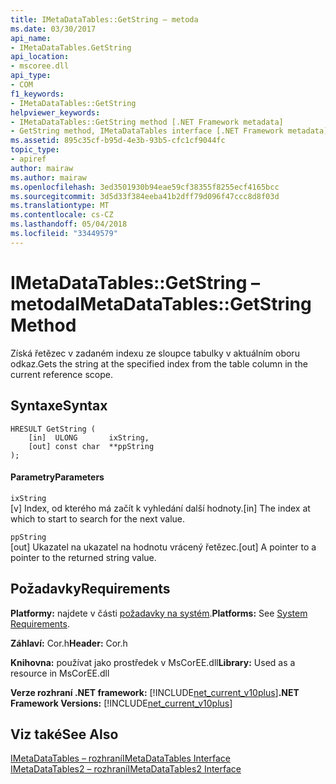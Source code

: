 ```yaml
---
title: IMetaDataTables::GetString – metoda
ms.date: 03/30/2017
api_name:
- IMetaDataTables.GetString
api_location:
- mscoree.dll
api_type:
- COM
f1_keywords:
- IMetaDataTables::GetString
helpviewer_keywords:
- IMetaDataTables::GetString method [.NET Framework metadata]
- GetString method, IMetaDataTables interface [.NET Framework metadata]
ms.assetid: 895c35cf-b95d-4e3b-93b5-cfc1cf9044fc
topic_type:
- apiref
author: mairaw
ms.author: mairaw
ms.openlocfilehash: 3ed3501930b94eae59cf38355f8255ecf4165bcc
ms.sourcegitcommit: 3d5d33f384eeba41b2dff79d096f47ccc8d8f03d
ms.translationtype: MT
ms.contentlocale: cs-CZ
ms.lasthandoff: 05/04/2018
ms.locfileid: "33449579"
---
```

# <a name="imetadatatablesgetstring-method"></a><span data-ttu-id="1bad0-102">IMetaDataTables::GetString – metoda</span><span class="sxs-lookup"><span data-stu-id="1bad0-102">IMetaDataTables::GetString Method</span></span>
<span data-ttu-id="1bad0-103">Získá řetězec v zadaném indexu ze sloupce tabulky v aktuálním oboru odkaz.</span><span class="sxs-lookup"><span data-stu-id="1bad0-103">Gets the string at the specified index from the table column in the current reference scope.</span></span>  
  
## <a name="syntax"></a><span data-ttu-id="1bad0-104">Syntaxe</span><span class="sxs-lookup"><span data-stu-id="1bad0-104">Syntax</span></span>  
  
```  
HRESULT GetString (   
    [in]  ULONG       ixString,  
    [out] const char  **ppString  
);  
```  
  
#### <a name="parameters"></a><span data-ttu-id="1bad0-105">Parametry</span><span class="sxs-lookup"><span data-stu-id="1bad0-105">Parameters</span></span>  
 `ixString`  
 <span data-ttu-id="1bad0-106">[v] Index, od kterého má začít k vyhledání další hodnoty.</span><span class="sxs-lookup"><span data-stu-id="1bad0-106">[in] The index at which to start to search for the next value.</span></span>  
  
 `ppString`  
 <span data-ttu-id="1bad0-107">[out] Ukazatel na ukazatel na hodnotu vrácený řetězec.</span><span class="sxs-lookup"><span data-stu-id="1bad0-107">[out] A pointer to a pointer to the returned string value.</span></span>  
  
## <a name="requirements"></a><span data-ttu-id="1bad0-108">Požadavky</span><span class="sxs-lookup"><span data-stu-id="1bad0-108">Requirements</span></span>  
 <span data-ttu-id="1bad0-109">**Platformy:** najdete v části [požadavky na systém](../../../../docs/framework/get-started/system-requirements.md).</span><span class="sxs-lookup"><span data-stu-id="1bad0-109">**Platforms:** See [System Requirements](../../../../docs/framework/get-started/system-requirements.md).</span></span>  
  
 <span data-ttu-id="1bad0-110">**Záhlaví:** Cor.h</span><span class="sxs-lookup"><span data-stu-id="1bad0-110">**Header:** Cor.h</span></span>  
  
 <span data-ttu-id="1bad0-111">**Knihovna:** používat jako prostředek v MsCorEE.dll</span><span class="sxs-lookup"><span data-stu-id="1bad0-111">**Library:** Used as a resource in MsCorEE.dll</span></span>  
  
 <span data-ttu-id="1bad0-112">**Verze rozhraní .NET framework:** [!INCLUDE[net_current_v10plus](../../../../includes/net-current-v10plus-md.md)]</span><span class="sxs-lookup"><span data-stu-id="1bad0-112">**.NET Framework Versions:** [!INCLUDE[net_current_v10plus](../../../../includes/net-current-v10plus-md.md)]</span></span>  
  
## <a name="see-also"></a><span data-ttu-id="1bad0-113">Viz také</span><span class="sxs-lookup"><span data-stu-id="1bad0-113">See Also</span></span>  
 [<span data-ttu-id="1bad0-114">IMetaDataTables – rozhraní</span><span class="sxs-lookup"><span data-stu-id="1bad0-114">IMetaDataTables Interface</span></span>](../../../../docs/framework/unmanaged-api/metadata/imetadatatables-interface.md)  
 [<span data-ttu-id="1bad0-115">IMetaDataTables2 – rozhraní</span><span class="sxs-lookup"><span data-stu-id="1bad0-115">IMetaDataTables2 Interface</span></span>](../../../../docs/framework/unmanaged-api/metadata/imetadatatables2-interface.md)
